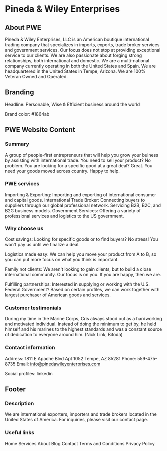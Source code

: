 # Pineda & Wiley Enterprises

## About PWE

Pineda & Wiley Enterprises, LLC is an American boutique
international trading company that specializes in imports,
exports, trade broker services and government services.
Our focus does not stop at providing exceptional service to our
clients. We are also passionate about forging strong
relationships, both international and domestic. We are a
multi-national company currently operating in both the United
States and Spain.
We are headquartered in the United States in Tempe, Arizona. We
are 100% Veteran Owned and Operated.

## Branding

Headline: Personable, Wise & Efficient business around the world

Brand color: #1864ab

## PWE Website Content

### Summary

A group of people-first entrepreneurs that will help you grow your buiness by assisting with international trade. You need to sell your product? No problem. You are looking for a specific good at a great deal? Great. You need your goods moved across country. Happy to help.

### PWE services

Importing & Exporting: Importing and exporting of international consumer and capital goods.
International Trade Broker: Connecting buyers to suppliers through our global professional network. Servicing B2B, B2C, and B2G business models.
Government Services: Offering a variety of professional services and logistics to the US government.

### Why choose us

Cost savings: Looking for specific goods or to find buyers? No stress! You won't pay us until we finalize a deal.

Logistics made easy: We can help you move your product from A to B, so you can put more focus on what you think is important.

Family not clients: We aren't looking to gain clients, but to build a close international community. Our focus is on you. If you are happy, then we are.

Fulfilling partnerships: Interested in supplying or working with the U.S. Federal Government? Based on certain profiles, we can work together with largest purchaser of American goods and services.

### Customer testimonials

During my time in the Marine Corps, Cris always stood out as a
hardworking and motivated individual. Instead of doing the minimum
to get by, he held himself and his marines to the highest standards
and was a constant source of dedication to everyone around him. (Nick Link, Bitoda)

### Contact information

Address: 1811 E Apache Blvd Apt 1052 Tempe, AZ 85281
Phone: 559-475-8735
Email: info@pinedawileyenterprises.com

Social profiles: linkedin

## Footer

### Description

We are international exporters, importers and trade brokers located
in the United States of America. For inquiries, please visit our
contact page.

### Useful links

Home
Services
About
Blog
Contact
Terms and Conditions
Privacy Policy
